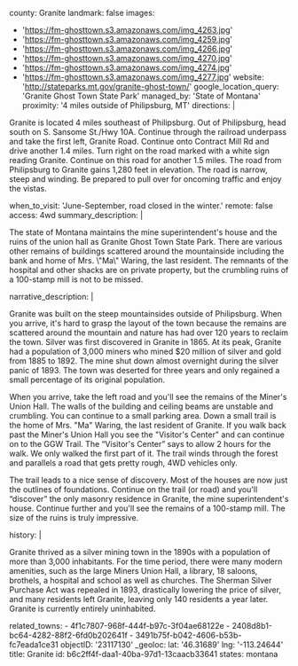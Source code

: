 county: Granite
landmark: false
images:
  - 'https://fm-ghosttown.s3.amazonaws.com/img_4263.jpg'
  - 'https://fm-ghosttown.s3.amazonaws.com/img_4259.jpg'
  - 'https://fm-ghosttown.s3.amazonaws.com/img_4266.jpg'
  - 'https://fm-ghosttown.s3.amazonaws.com/img_4270.jpg'
  - 'https://fm-ghosttown.s3.amazonaws.com/img_4274.jpg'
  - 'https://fm-ghosttown.s3.amazonaws.com/img_4277.jpg'
website: 'http://stateparks.mt.gov/granite-ghost-town/'
google_location_query: 'Granite Ghost Town State Park'
managed_by: 'State of Montana'
proximity: '4 miles outside of Philipsburg, MT'
directions: |
  <p>Granite is located 4 miles southeast of Philipsburg. Out of Philipsburg, head south on S. Sansome St./Hwy 10A. Continue through the railroad underpass and take the first left, Granite Road. Continue onto Contract Mill Rd and drive another 1.4 miles. Turn right on the road marked with a white sign reading Granite. Continue on this road for another 1.5 miles. The road from Philipsburg to Granite gains 1,280 feet in elevation. The road is narrow, steep and winding. Be prepared to pull over for oncoming traffic and enjoy the vistas.
  </p>
when_to_visit: 'June-September, road closed in the winter.'
remote: false
access: 4wd
summary_description: |
  <p>The state of Montana maintains the mine superintendent's house and the ruins of the union hall as Granite Ghost Town State Park. There are various other remains of buildings scattered around the mountainside including the bank and home of Mrs. \"Ma\" Waring, the last resident. The remnants of the hospital and other shacks are on private property, but the crumbling ruins of a 100-stamp mill is not to be missed.
  </p>
narrative_description: |
  <p>Granite was built on the steep mountainsides outside of Philipsburg. When you arrive, it's hard to grasp the layout of the town because the remains are scattered around the mountain and nature has had over 120 years to reclaim the town. Silver was first discovered in Granite in 1865. At its peak, Granite had a population of 3,000 miners who mined $20 million of silver and gold from 1885 to 1892. The mine shut down almost overnight during the silver panic of 1893. The town was deserted for three years and only regained a small percentage of its original population.
  </p>
  <p>When you arrive, take the left road and you'll see the remains of the Miner's Union Hall. The walls of the building and ceiling beams are unstable and crumbling. You can continue to a small parking area. Down a small trail is the home of Mrs. "Ma" Waring, the last resident of Granite. If you walk back past the Miner's Union Hall you see the "Visitor's Center" and can continue on to the GGW Trail. The “Visitor's Center” says to allow 2 hours for the walk. We only walked the first part of it. The trail winds through the forest and parallels a road that gets pretty rough, 4WD vehicles only.
  </p>
  <p>The trail leads to a nice sense of discovery. Most of the houses are now just the outlines of foundations. Continue on the trail (or road) and you'll “discover” the only masonry residence in Granite, the mine superintendent's house. Continue further and you'll see the remains of a 100-stamp mill. The size of the ruins is truly impressive.
  </p>
history: |
  <p>Granite thrived as a silver mining town in the 1890s with a population of more than 3,000 inhabitants. For the time period, there were many modern amenities, such as the large Miners Union Hall, a library, 18 saloons, brothels, a hospital and school as well as churches. The Sherman Silver Purchase Act was repealed in 1893, drastically lowering the price of silver, and many residents left Granite, leaving only 140 residents a year later. Granite is currently entirely uninhabited.
  </p>
related_towns:
  - 4f1c7807-968f-444f-b97c-3f04ae68122e
  - 2408d8b1-bc64-4282-88f2-6fd0b202641f
  - 3491b75f-b042-4606-b53b-fc7eada1ce31
objectID: '23117130'
_geoloc:
  lat: '46.31689'
  lng: '-113.24644'
title: Granite
id: b6c2ff4f-daa1-40ba-97d1-13caacb33641
states: montana
